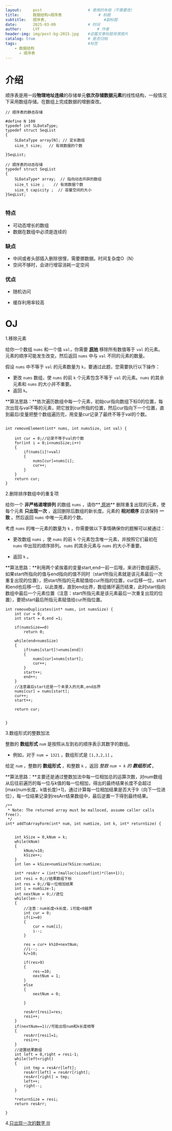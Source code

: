 ```yaml
---
layout:     post   				    # 使用的布局（不需要改）
title:      数据结构>顺序表 				# 标题 
subtitle:   顺序表,						 #副标题
date:       2025-03-09 				# 时间
author:     LYF 						# 作者
header-img: img/post-bg-2015.jpg 	#这篇文章标题背景图片
catalog: true 						# 是否归档
tags:								#标签
    - 数据结构
      - 顺序表
---
```


# 介绍

顺序表是用一段**物理地址连续**的存储单元**依次存储数据元素**的线性结构，一般情况下采用数组存储。在数组上完成数据的增删查改。

```
// 顺序表的静态存储

#define N 100
typedef int SLDataType;
typedef struct SeqList
{
	SLDataType array[N]; // 定长数组
	size_t size;   // 有效数据的个数 

}SeqList;

// 顺序表的动态存储
typedef struct SeqList
{  
    SLDataType* array;  // 指向动态开辟的数组
    size_t size ;    // 有效数据个数
    size_t capicity ;  // 容量空间的大小
}SeqList;


```

### 特点

- 可动态增长的数组
- 数据在数组中必须是连续的

### 缺点

- 中间或者头部插入删除很慢，需要挪数据。时间复杂度O（N）
- 空间不够时，会进行增容消耗一定空间

### 优点

- 随机访问

- 缓存利用率较高

  

# OJ

1.移除元素

给你一个数组 `nums` 和一个值 `val`，你需要 **[原地](https://baike.baidu.com/item/原地算法)** 移除所有数值等于 `val` 的元素。元素的顺序可能发生改变。然后返回 `nums` 中与 `val` 不同的元素的数量。

假设 `nums` 中不等于 `val` 的元素数量为 `k`，要通过此题，您需要执行以下操作：

- 更改 `nums` 数组，使 `nums` 的前 `k` 个元素包含不等于 `val` 的元素。`nums` 的其余元素和 `nums` 的大小并不重要。
- 返回 `k`。

**算法思路：**依次遍历数组中每一个元素，初始cur指向数组下标0的位置，每次出现与val不等的元素，把它放到cur所指的位置，然后cur指向下一个位置，直到最后i变量把整个数组遍历完，用变量cur记录了最终不等于val的个数。

```

int removeElement(int* nums, int numsSize, int val) {

    int cur = 0;//记录不等于val的个数
    for(int i = 0;i<numsSize;i++)
    {
        if(nums[i]!=val)
        {
            nums[cur]=nums[i];
            cur++;
        }
    }
    return cur;
}
```

2.删除排序数组中的重复项

给你一个 **非严格递增排列** 的数组 `nums` ，请你**[ 原地](http://baike.baidu.com/item/原地算法)** 删除重复出现的元素，使每个元素 **只出现一次** ，返回删除后数组的新长度。元素的 **相对顺序** 应该保持 **一致** 。然后返回 `nums` 中唯一元素的个数。

考虑 `nums` 的唯一元素的数量为 `k` ，你需要做以下事情确保你的题解可以被通过：

- 更改数组 `nums` ，使 `nums` 的前 `k` 个元素包含唯一元素，并按照它们最初在 `nums` 中出现的顺序排列。`nums` 的其余元素与 `nums` 的大小不重要。

- 返回 `k` 。


**算法思路：**利用两个紧挨着的变量start,end一前一后哦，来进行数组遍历，如果start所指向的值与end指向的值不同时（start所指元素就是该元素最后一次重复出现的位置），把start所指的元素赋值给cur所指的位置，cur后移一位，start和end也后移一位，以此类推，直到end出界，数组循环遍历结束，此时start指向数组中最后一个元素位置（注意：start所指元素是该元素最后一次重复出现的位置），要把start最后所指元素赋值给cur所指位置。

```
int removeDuplicates(int* nums, int numsSize) {
    int cur = 0;
    int start = 0,end =1;

    if(numsSize==0)
        return 0;

    while(end<numsSize)
    {
        if(nums[start]!=nums[end])
        {
            nums[cur]=nums[start];
            cur++;
        }
        start++;
        end++;
    }
    //注意最后start还是一个未录入的元素,end出界
    nums[cur] = nums[start];
    cur++;
    start++;

    return cur;
    

}
```



3.数组形式的整数加法

整数的 **数组形式** `num` 是按照从左到右的顺序表示其数字的数组。

- 例如，对于 `num = 1321` ，数组形式是 `[1,3,2,1]` 。

给定 `num` ，整数的 **数组形式** ，和整数 `k` ，返回 *整数 `num + k` 的 **数组形式*** 。

**算法思路：**主要还是通过整数加法中每一位相加总的运算次数，对num数组从后往前遍历的每一位与k值的每一位相加，得出的最终结果长度不会超过[max(num长度，k值长度)+1]，通过计算每一位相加结果是否大于9（向下一位进位），每一位结果记录到resArr结果数组中，最后逆置一下得到最终结果。

```
/**
 * Note: The returned array must be malloced, assume caller calls free().
 */
int* addToArrayForm(int* num, int numSize, int k, int* returnSize) {
    
    
    int kSize = 0,kNum = k;
    while(kNum)
    {
        kNum/=10;
        kSize++;
    }
    int len = kSize>numSize?kSize:numSize;

    int* resArr = (int*)malloc(sizeof(int)*(len+1));
    int resi = 0;//结果数组下标
    int res = 0;//每一位相加结果
    int i = numSize-1;
    int nextNum = 0;//进位
    while(len--)
    {
        //注意：num长度<k长度，i可能<0越界
        int cur = 0;
        if(i>=0)
        {
            cur = num[i];
            i--;
        }

        res = cur+ k%10+nextNum;
        //i--;
        k/=10;

        if(res>9)
        {
            res-=10;
            nextNum = 1;
        }
        else
        {
            nextNum = 0;

        }

        resArr[resi]=res;
        resi++;
    }
    if(nextNum==1)//可能出现num和k长度相等
    {
        resArr[resi]=1;
        resi++;
    }
    //逆置结果数组
    int left = 0,right = resi-1;
    while(left<right)
    {
        int tmp = resArr[left];
        resArr[left] = resArr[right];
        resArr[right] = tmp;
        left++;
        right--;
    }

    *returnSize = resi;
    return resArr;
    
}
```

4.[只出现一次的数字 III](https://leetcode.cn/problems/single-number-iii/)
